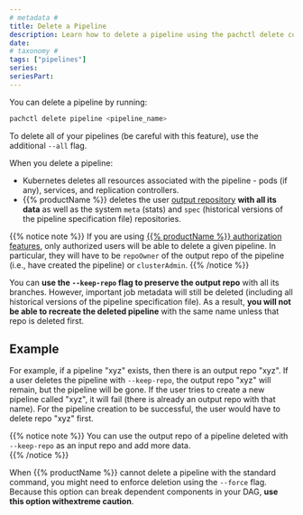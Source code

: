 ```yaml
---
# metadata # 
title: Delete a Pipeline
description: Learn how to delete a pipeline using the pachctl delete command. 
date: 
# taxonomy #
tags: ["pipelines"]
series:
seriesPart:
---
```


You can delete a pipeline by running:

```s
pachctl delete pipeline <pipeline_name>
```

To delete all of your pipelines (be careful with this feature), use the additional  `--all` flag.

When you delete a pipeline: 

* Kubernetes deletes all resources associated with the pipeline - pods (if any), services, and replication controllers.
* {{% productName %}} deletes the user [output repository](../../../learn/glossary/output-repo) **with all its data** as well as the system `meta` (stats) and `spec` (historical versions of the pipeline specification file) repositories. 


{{% notice note %}}
If you are using [{{% productName %}} authorization features](../../../set-up/authorization), only authorized users will be able to delete a given pipeline. In particular, they will have to be `repoOwner` of the output repo of the pipeline (i.e., have created the pipeline) or `clusterAdmin`. 
{{% /notice %}}

You can **use the `--keep-repo` flag to preserve the output repo** with all its branches. However, important job metadata will still be deleted (including all historical versions of the pipeline specification file).
As a result, **you will not be able to recreate the deleted pipeline** with the same name unless that repo is deleted first. 

## Example 
For example, if a pipeline "xyz" exists, then there is an output repo "xyz". If a user deletes the pipeline with `--keep-repo`, the output repo "xyz" will remain, but the pipeline will be gone. If the user tries to create a new pipeline called "xyz", it will fail (there is already an output repo with that name). For the pipeline creation to be successful, the user would have to delete repo "xyz" first.

{{% notice note %}}
You can use the output repo of a pipeline deleted with `--keep-repo` as an input repo and add more data.  
{{% /notice %}}
     
When {{% productName %}} cannot delete a pipeline with the standard command, you might need to enforce deletion using the `--force` flag. Because this option can break dependent components in your DAG, **use this option withextreme caution**.

